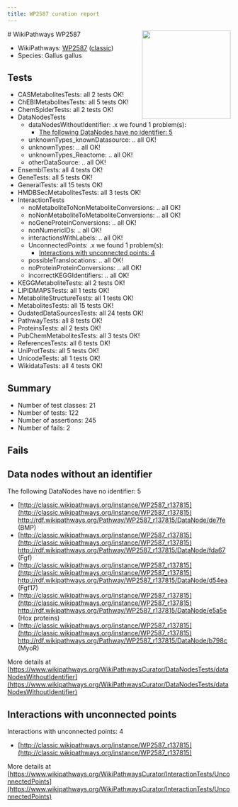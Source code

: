 ```yaml
---
title: WP2587 curation report
---
```


<img style="float: right; width: 200px" src="https://upload.wikimedia.org/wikipedia/commons/thumb/8/83/Wplogo_with_text_500.png/640px-Wplogo_with_text_500.png" />
# WikiPathways WP2587

* WikiPathways: [WP2587](https://wikipathways.org/pathways/WP2587) ([classic](https://classic.wikipathways.org/instance/WP2587))
* Species: Gallus gallus
## Tests
* CASMetabolitesTests: all 2 tests OK!
* ChEBIMetabolitesTests: all 5 tests OK!
* ChemSpiderTests: all 2 tests OK!
* DataNodesTests
    * dataNodesWithoutIdentifier: .x we found 1 problem(s):
        * [The following DataNodes have no identifier: 5](#d2d32fa4)
    * unknownTypes_knownDatasource: .. all OK!
    * unknownTypes: .. all OK!
    * unknownTypes_Reactome: .. all OK!
    * otherDataSource: .. all OK!
* EnsemblTests: all 4 tests OK!
* GeneTests: all 5 tests OK!
* GeneralTests: all 15 tests OK!
* HMDBSecMetabolitesTests: all 3 tests OK!
* InteractionTests
    * noMetaboliteToNonMetaboliteConversions: .. all OK!
    * noNonMetaboliteToMetaboliteConversions: .. all OK!
    * noGeneProteinConversions: .. all OK!
    * nonNumericIDs: .. all OK!
    * interactionsWithLabels: .. all OK!
    * UnconnectedPoints: .x we found 1 problem(s):
        * [Interactions with unconnected points: 4](#35a61adc)
    * possibleTranslocations: .. all OK!
    * noProteinProteinConversions: .. all OK!
    * incorrectKEGGIdentifiers: .. all OK!
* KEGGMetaboliteTests: all 2 tests OK!
* LIPIDMAPSTests: all 1 tests OK!
* MetaboliteStructureTests: all 1 tests OK!
* MetabolitesTests: all 15 tests OK!
* OudatedDataSourcesTests: all 24 tests OK!
* PathwayTests: all 8 tests OK!
* ProteinsTests: all 2 tests OK!
* PubChemMetabolitesTests: all 3 tests OK!
* ReferencesTests: all 6 tests OK!
* UniProtTests: all 5 tests OK!
* UnicodeTests: all 1 tests OK!
* WikidataTests: all 4 tests OK!


## Summary

* Number of test classes: 21
* Number of tests: 122
* Number of assertions: 245
* Number of fails: 2

## Fails

<a name="d2d32fa4" />

## Data nodes without an identifier

The following DataNodes have no identifier: 5

* [http://classic.wikipathways.org/instance/WP2587_r137815](http://classic.wikipathways.org/instance/WP2587_r137815) http://rdf.wikipathways.org/Pathway/WP2587_r137815/DataNode/de7fe (BMP)
* [http://classic.wikipathways.org/instance/WP2587_r137815](http://classic.wikipathways.org/instance/WP2587_r137815) http://rdf.wikipathways.org/Pathway/WP2587_r137815/DataNode/fda67 (Fgf)
* [http://classic.wikipathways.org/instance/WP2587_r137815](http://classic.wikipathways.org/instance/WP2587_r137815) http://rdf.wikipathways.org/Pathway/WP2587_r137815/DataNode/d54ea (Fgf17)
* [http://classic.wikipathways.org/instance/WP2587_r137815](http://classic.wikipathways.org/instance/WP2587_r137815) http://rdf.wikipathways.org/Pathway/WP2587_r137815/DataNode/e5a5e (Hox proteins)
* [http://classic.wikipathways.org/instance/WP2587_r137815](http://classic.wikipathways.org/instance/WP2587_r137815) http://rdf.wikipathways.org/Pathway/WP2587_r137815/DataNode/b798c (MyoR)


More details at [https://www.wikipathways.org/WikiPathwaysCurator/DataNodesTests/dataNodesWithoutIdentifier](https://www.wikipathways.org/WikiPathwaysCurator/DataNodesTests/dataNodesWithoutIdentifier)

<a name="35a61adc" />

## Interactions with unconnected points

Interactions with unconnected points: 4

* [http://classic.wikipathways.org/instance/WP2587_r137815](http://classic.wikipathways.org/instance/WP2587_r137815)


More details at [https://www.wikipathways.org/WikiPathwaysCurator/InteractionTests/UnconnectedPoints](https://www.wikipathways.org/WikiPathwaysCurator/InteractionTests/UnconnectedPoints)

